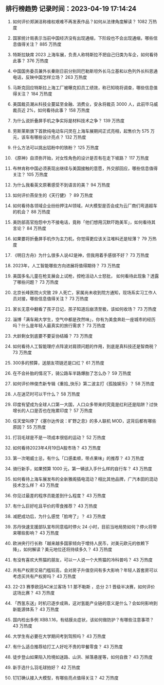 
## 排行榜趋势 记录时间：2023-04-19 17:14:24
  
  1. 如何评价郑渊洁称维权艰难不再发表作品？如何从法律角度解读？ 1082 万热度
    
  2. 国家统计局表示当前中国经济没有出现通缩，下阶段也不会出现通缩，哪些信息值得关注？ 885 万热度
    
  3. 特斯拉缺席 2023 上海车展，负责人称特斯拉不把自己归类为车企，如何看待此事？ 376 万热度
    
  4. 中国国务委员兼外长秦刚日前分别同巴勒斯坦外长马立基和以色列外长科恩通电话，反映中国怎样立场？ 263 万热度
    
  5. 马斯克回应特斯拉上海工厂被曝克扣员工绩效，称已知晓将调查，哪些信息值得关注？ 184 万热度
    
  6. 美国裁员潮从科技业蔓延至金融、消费业，安永将裁员 3000 人，此前毕马威裁员近 2%，如何看待此事？ 158 万热度
    
  7. 为什么说折叠屏手机之争实际是材料技术之争？ 139 万热度
    
  8. 劳斯莱斯旗下首款纯电动车闪灵在上海车展期间正式亮相，起售价为 575 万元，该车有哪些设计亮点？ 132 万热度
    
  9. 什么方法可以挑出铝粉中的铁粉？ 125 万热度
    
  10. 《原神》自须弥开始，对女性角色的设计是否有在走下坡路？ 117 万热度
    
  11. 布林肯称中国必须表现出继续与美国接触的意愿，外交部回应，哪些信息值得关注？ 105 万热度
    
  12. 为什么我看英文原著感受不到语言的美？ 94 万热度
    
  13. 如何评价燕垒生的《天行健》？ 89 万热度
    
  14. 如何看待各领域企业纷纷押注AI领域，AI大模型是否会成为云厂商们弯道超车的机会？ 88 万热度
    
  15. 美防部高官抱怨中方不接电话，竟称「他们想用沉默吓跑美军」，如何看待其言论？ 84 万热度
    
  16. 如果要将折叠屏手机作为主力机，你觉得更应该关注堆料还是轻薄？ 79 万热度
    
  17. 《明日方舟》为什么很多人说42是神，但我用着手感很不好？ 73 万热度
    
  18. 2023年，人工智能哪些方向进展将值得期待？ 73 万热度
    
  19. 美国多名儿童在枪支展会上试枪，控枪活动人士怒批， 如何看待此现象？透露了哪些问题？ 73 万热度
    
  20. 北京长峰医院火灾致 29 人死亡，家属尚未收到院方通知，现场系实习工作人员对接，哪些信息值得关注？ 73 万热度
    
  21. 家长无意中翻看了孩子日记，孩子知道后崩溃至极，该如何收场？ 73 万热度
    
  22. 淄博「满车厢大学生，空气中都是孜然味」，你有为美食奔赴一座城市的经历吗？什么是年轻人最真实的旅行需求？ 73 万热度
    
  23. 大龄剩女到底要不要妥协结婚？ 73 万热度
    
  24. 如何看待人工智能理疗点阵波对肩颈问题的作用，到底是真科技还是智商税？ 73 万热度
    
  25. 300多的预算，送朋友项链还是口红？ 61 万热度
    
  26. 在不会补胎的情况下，骑公路车半路爆胎了怎么办？ 59 万热度
    
  27. 如何评价林俊杰新专辑《重拾_快乐》第二波主打《孤独娱乐》？ 58 万热度
    
  28. 人在迷茫时可以干什么？ 58 万热度
    
  29. 印度有望成为全球人口第一大国，人口众多带来的究竟是红利还是陷阱？过快增长的人口是否也在拖累印度？ 57 万热度
    
  30. 任天堂叫停了《塞尔达传说：旷野之息》的多人联机 MOD，这背后都有哪些原因？ 55 万热度
    
  31. 打羽毛球是不是一项成本很低的运动？ 52 万热度
    
  32. 如何看待2023年4月19日A股市场？ 43 万热度
    
  33. 第一次喝威士忌，有什么「口感柔顺，带点果味」的推荐？ 43 万热度
    
  34. 骑行新手，如果预算 1000 元，第一辆该入手什么样的自行车？ 43 万热度
    
  35. 如何看待上海车展发布的全新雅阁插电混动？相比其他品牌，广汽本田的混动技术怎么样？ 43 万热度
    
  36. 你见过最差的程序员能差到什么程度？ 43 万热度
    
  37. 有什么巨好吃且平价的零食推荐？ 43 万热度
    
  38. 减肥成功后，为什么感觉「脸垮了」？ 43 万热度
    
  39. 苏丹快速支援部队宣布同意临时停火 24 小时，目前当地局势如何？停火将带来哪些影响？ 43 万热度
    
  40. 欧洲央行行长称「越来越多国家倾向于增持人民币，对美元欧元的依赖下降」，如何解读？美元地位还将持续多久？ 43 万热度
    
  41. 有没有喜欢大熊猫的朋友，可以一人说一个大熊猫的冷科普吗？ 43 万热度
    
  42. 共有产权房交易门槛较高，会对房子升值空间有多大影响？年轻人首套房可以考虑买共有产权房吗？ 43 万热度
    
  43. 22-23 赛季欧冠AC米兰客场 1:1 那不勒斯 ，总分 2:1 晋级半决赛，如何评价这场比赛？ 43 万热度
    
  44. 「西氢东送」时机已逐步成熟，这对氢能产业链的意义是什么？会如何影响到新能源体系？ 43 万热度
    
  45. 国内检出多例 XBB.1.16，有结膜炎症状，该如何做防护？有哪些注意事项？ 43 万热度
    
  46. 大学生有必要在大学期间考到驾照吗？ 43 万热度
    
  47. 有什么适合推荐给打工人好吃不贵的早餐零食？ 43 万热度
    
  48. 徒步登山如果陷入险境如迷路、山洪、掉落悬崖等，如何自救？ 43 万热度
    
  49. 新手选什么羽毛球拍好？ 42 万热度
    
  50. 钉钉确认接入大模型，有哪些亮点值得关注？ 42 万热度
    